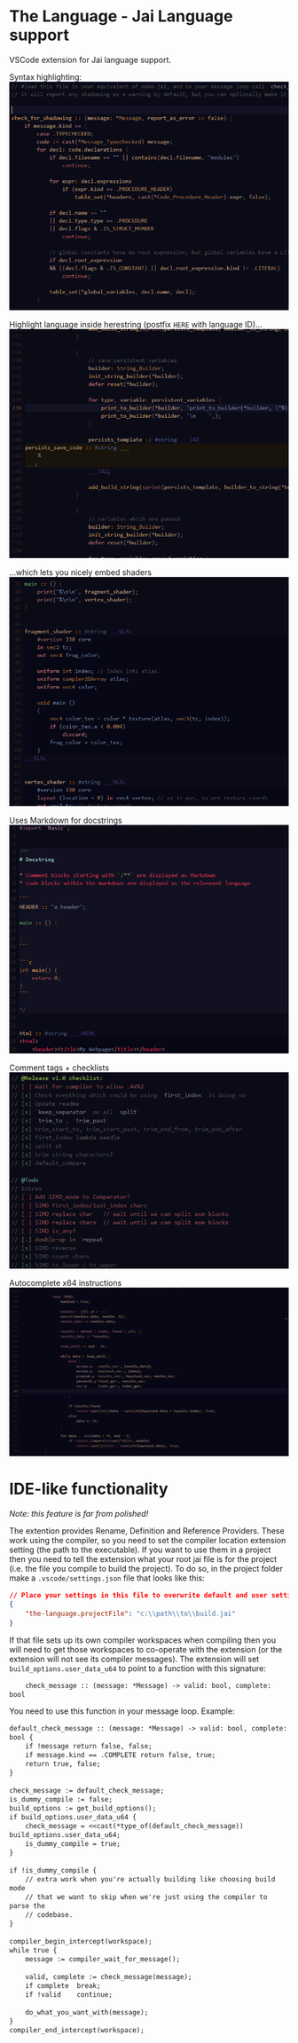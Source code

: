 # The Language - Jai Language support

VSCode extension for Jai language support.

Syntax highlighting:
![Screenshot](media/screenshot1.png)

Highlight language inside herestring (postfix `HERE` with language ID)...
![Screenshot](media/screenshot2.png)

...which lets you nicely embed shaders
![Screenshot](media/screenshot3.png)

Uses Markdown for docstrings
![Screenshot](media/screenshot4.png)

Comment tags + checklists
![Screenshot](media/screenshot5.png)

Autocomplete x64 instructions
![Screenshot](media/asmcomplete.gif)


# IDE-like functionality

*Note: this feature is far from polished!*

The extention provides Rename, Definition and Reference Providers.  These work using the compiler, so you need to set the compiler location extension setting (the path to the executable).  If you want to use them in a project then you need to tell the extension what your root jai file is for the project (i.e. the file you compile to build the project).  To do so, in the project folder make a `.vscode/settings.json` file that looks like this:

```json
// Place your settings in this file to overwrite default and user settings.
{
    "the-language.projectFile": "c:\\path\\to\\build.jai"
}
```

If that file sets up its own compiler workspaces when compiling then you will need to get those workspaces to co-operate with the extension (or the extension will not see its compiler messages).  The extension will set `build_options.user_data_u64` to point to a function with this signature:

```jai
    check_message :: (message: *Message) -> valid: bool, complete: bool
```

You need to use this function in your message loop.  Example:

```jai
default_check_message :: (message: *Message) -> valid: bool, complete: bool {
    if !message return false, false;
    if message.kind == .COMPLETE return false, true;
    return true, false;
}

check_message := default_check_message;
is_dummy_compile := false;
build_options := get_build_options();
if build_options.user_data_u64 {
    check_message = <<cast(*type_of(default_check_message)) build_options.user_data_u64;
    is_dummy_compile = true;
}

if !is_dummy_compile {
    // extra work when you're actually building like choosing build mode
    // that we want to skip when we're just using the compiler to parse the
    // codebase.
}

compiler_begin_intercept(workspace);
while true {
    message := compiler_wait_for_message();

    valid, complete := check_message(message);
    if complete  break;
    if !valid    continue;

    do_what_you_want_with(message);
}
compiler_end_intercept(workspace);
```
